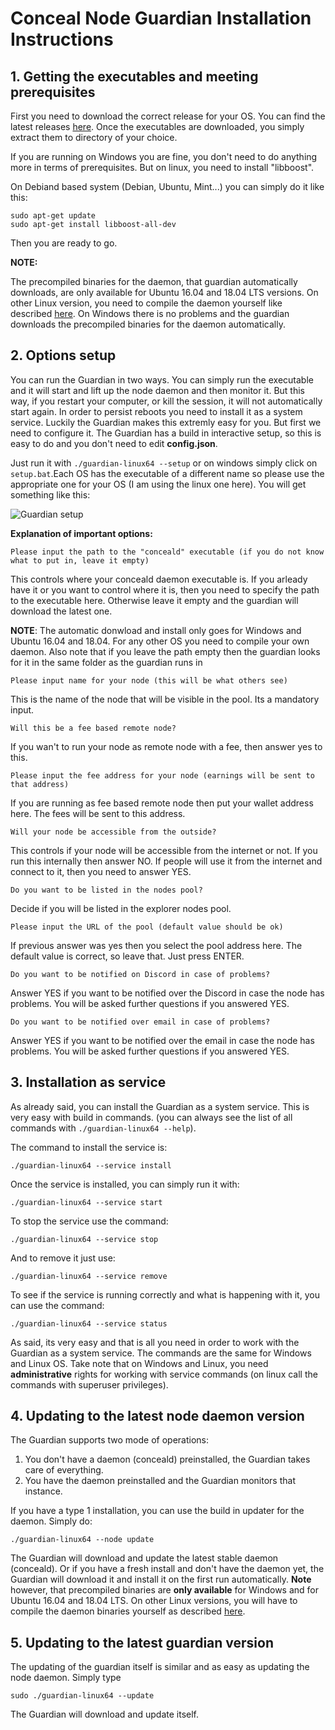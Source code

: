 # Conceal Node Guardian Installation Instructions

## 1. Getting the executables and meeting prerequisites

First you need to download the correct release for your OS. You can find the latest releases [here](https://github.com/ConcealNetwork/conceal-guardian/releases).
Once the executables are downloaded, you simply extract them to directory of your choice.

If you are running on Windows you are fine, you don't need to do anything more in terms of prerequisites. But on linux, you need to install "libboost".

On Debiand based system (Debian, Ubuntu, Mint...) you can simply do it like this:

```
sudo apt-get update
sudo apt-get install libboost-all-dev
```

Then you are ready to go.

**NOTE:** 

The precompiled binaries for the daemon, that guardian automatically downloads, are only available for Ubuntu 16.04 and 18.04 LTS versions. On other Linux version, you need to compile the daemon yourself like described [here](https://github.com/ConcealNetwork/conceal-core#compiling-conceal-from-source). On Windows there is no problems and the guardian downloads the precompiled binaries for the daemon automatically.

## 2. Options setup

You can run the Guardian in two ways. You can simply run the executable and it will start and lift up the node daemon and then monitor it. But this way, if you restart your computer, or kill the session, it will not automatically start again.
In order to persist reboots you need to install it as a system service. Luckily the Guardian makes this extremly easy for you. But first we need to configure it. The Guardian has a build in interactive setup, so this is easy to do and you don't need to edit **config.json**.

Just run it with ```./guardian-linux64 --setup``` or on windows simply click on ```setup.bat```.Each OS has the executable of a different name so please use the appropriate one for your OS (I am using the linux one here).
You will get something like this:

![Guardian setup](https://raw.githubusercontent.com/ConcealNetwork/conceal-guardian/master/setup/guardian_setup.jpg)

**Explanation of important options:**

```Please input the path to the "conceald" executable (if you do not know what to put in, leave it empty)```

This controls where your conceald daemon executable is. If you arleady have it or you want to control where it is, then you need to specify the path to the executable here. Otherwise leave it empty and the guardian will download the latest one. 

**NOTE**: The automatic donwload and install only goes for Windows and Ubuntu 16.04 and 18.04. For any other OS you need to compile your own daemon. Also note that if you leave the path empty then the guardian looks for it in the same folder as the guardian runs in 

```Please input name for your node (this will be what others see)```

This is the name of the node that will be visible in the pool. Its a mandatory input.

```Will this be a fee based remote node?```

If you wan't to run your node as remote node with a fee, then answer yes to this.

```Please input the fee address for your node (earnings will be sent to that address)```

If you are running as fee based remote node then put your wallet address here. The fees will be sent to this address.

```Will your node be accessible from the outside?```

This controls if your node will be accessible from the internet or not. If you run this internally then answer NO. If people will use it from the internet and connect to it, then you need to answer YES.

```Do you want to be listed in the nodes pool?```

Decide if you will be listed in the explorer nodes pool.

```Please input the URL of the pool (default value should be ok)```

If previous answer was yes then you select the pool address here. The default value is correct, so leave that. Just press ENTER.

```Do you want to be notified on Discord in case of problems?```

Answer YES if you want to be notified over the Discord in case the node has problems. You will be asked further questions if you answered YES.

```Do you want to be notified over email in case of problems?```

Answer YES if you want to be notified over the email in case the node has problems. You will be asked further questions if you answered YES.

## 3. Installation as service

As already said, you can install the Guardian as a system service. This is very easy with build in commands. (you can always see the list of all commands with ```./guardian-linux64 --help```).

The command to install the service is:

```./guardian-linux64 --service install```

Once the service is installed, you can simply run it with:

```./guardian-linux64 --service start```

To stop the service use the command:

```./guardian-linux64 --service stop```

And to remove it just use: 

```./guardian-linux64 --service remove```

To see if the service is running correctly and what is happening with it, you can use the command:

```./guardian-linux64 --service status```

As said, its very easy and that is all you need in order to work with the Guardian as a system service. The commands are the same for Windows and Linux OS. Take note that on Windows and Linux, you need **administrative** rights for working with service commands (on linux call the commands with superuser privileges).

## 4. Updating to the latest node daemon version

The Guardian supports two mode of operations:

1. You don't have a daemon (conceald) preinstalled, the Guardian takes care of everything.
2. You have the daemon preinstalled and the Guardian monitors that instance.

If you have a type 1 installation, you can use the build in updater for the daemon. Simply do: 

```./guardian-linux64 --node update```

The Guardian will download and update the latest stable daemon (conceald). Or if you have a fresh install and don't have the daemon yet, the Guardian will download it and install it on the first run automatically. **Note** however, that precompiled binaries are **only available** for Windows and for Ubuntu 16.04 and 18.04 LTS. On other Linux versions, you will have to compile the daemon binaries yourself as described [here](https://github.com/ConcealNetwork/conceal-core#compiling-conceal-from-source).

## 5. Updating to the latest guardian version

The updating of the guardian itself is similar and as easy as updating the node daemon. Simply type

```sudo ./guardian-linux64 --update```

The Guardian will download and update itself.
